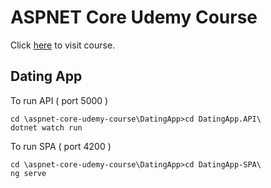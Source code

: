 # ASPNET Core Udemy Course

Click [here](https://www.udemy.com/course/build-an-app-with-aspnet-core-and-angular-from-scratch/) to visit course.

## Dating App

To run API ( port 5000 )
```
cd \aspnet-core-udemy-course\DatingApp>cd DatingApp.API\
dotnet watch run
```

To run SPA ( port 4200 )
```
cd \aspnet-core-udemy-course\DatingApp>cd DatingApp-SPA\
ng serve
```


